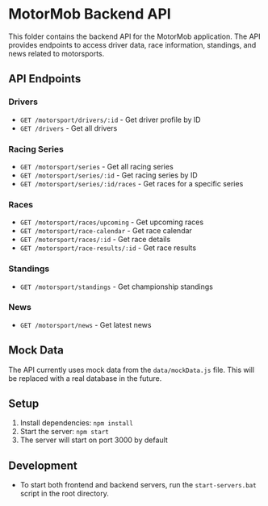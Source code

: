 # MotorMob Backend API

This folder contains the backend API for the MotorMob application. The API provides endpoints to access driver data, race information, standings, and news related to motorsports.

## API Endpoints

### Drivers
- `GET /motorsport/drivers/:id` - Get driver profile by ID
- `GET /drivers` - Get all drivers

### Racing Series
- `GET /motorsport/series` - Get all racing series
- `GET /motorsport/series/:id` - Get racing series by ID
- `GET /motorsport/series/:id/races` - Get races for a specific series

### Races
- `GET /motorsport/races/upcoming` - Get upcoming races
- `GET /motorsport/race-calendar` - Get race calendar
- `GET /motorsport/races/:id` - Get race details
- `GET /motorsport/race-results/:id` - Get race results

### Standings
- `GET /motorsport/standings` - Get championship standings

### News
- `GET /motorsport/news` - Get latest news

## Mock Data

The API currently uses mock data from the `data/mockData.js` file. This will be replaced with a real database in the future.

## Setup

1. Install dependencies: `npm install`
2. Start the server: `npm start`
3. The server will start on port 3000 by default

## Development

- To start both frontend and backend servers, run the `start-servers.bat` script in the root directory.
